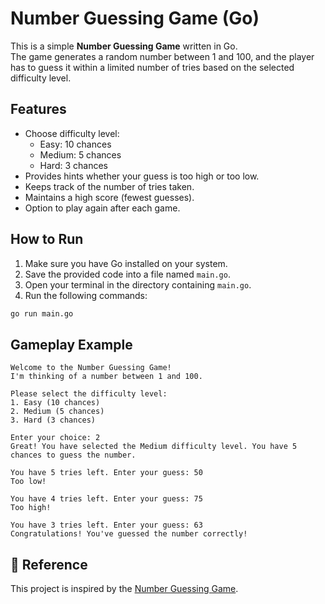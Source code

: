# Number Guessing Game (Go)

This is a simple **Number Guessing Game** written in Go.\
The game generates a random number between 1 and 100, and the player has
to guess it within a limited number of tries based on the selected
difficulty level.

## Features

-   Choose difficulty level:
    -   Easy: 10 chances
    -   Medium: 5 chances
    -   Hard: 3 chances
-   Provides hints whether your guess is too high or too low.
-   Keeps track of the number of tries taken.
-   Maintains a high score (fewest guesses).
-   Option to play again after each game.

## How to Run

1.  Make sure you have Go installed on your system.
2.  Save the provided code into a file named `main.go`.
3.  Open your terminal in the directory containing `main.go`.
4.  Run the following commands:

``` bash
go run main.go
```

## Gameplay Example

    Welcome to the Number Guessing Game!
    I'm thinking of a number between 1 and 100.

    Please select the difficulty level:
    1. Easy (10 chances)
    2. Medium (5 chances)
    3. Hard (3 chances)

    Enter your choice: 2
    Great! You have selected the Medium difficulty level. You have 5 chances to guess the number.

    You have 5 tries left. Enter your guess: 50
    Too low!

    You have 4 tries left. Enter your guess: 75
    Too high!

    You have 3 tries left. Enter your guess: 63
    Congratulations! You've guessed the number correctly!

## 🔗 Reference
This project is inspired by the [Number Guessing Game](https://roadmap.sh/projects/number-guessing-game).